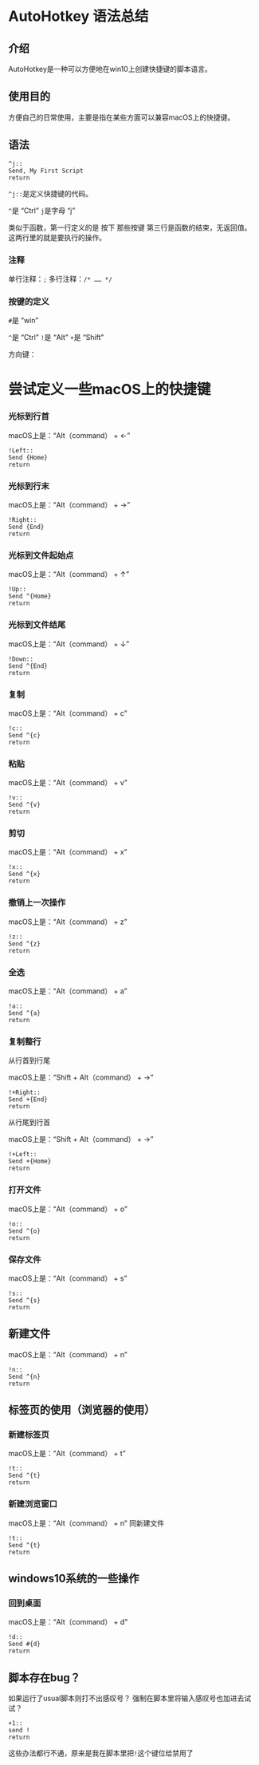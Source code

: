 # AutoHotkey 语法总结

## 介绍

AutoHotkey是一种可以方便地在win10上创建快捷键的脚本语言。

## 使用目的

方便自己的日常使用，主要是指在某些方面可以兼容macOS上的快捷键。

## 语法

```ahk
^j::
Send, My First Script
return
```

```^j::```是定义快捷键的代码。

```^```是 “Ctrl”
```j```是字母 “j”

类似于函数，第一行定义的是 按下 那些按键
第三行是函数的结束，无返回值。
这两行里的就是要执行的操作。

### 注释

单行注释：```;```
多行注释：```/* …… */```

### 按键的定义

```#```是 “win”

```^```是 “Ctrl”
```!```是 “Alt”
```+```是 “Shift”

方向键：


# 尝试定义一些macOS上的快捷键

### 光标到行首

macOS上是：“Alt（command） + $\leftarrow$”
 ```
!Left::
Send {Home}
return
```

### 光标到行末

macOS上是：“Alt（command） + $\rightarrow$”

```
!Right::
Send {End}
return
```

### 光标到文件起始点

macOS上是：“Alt（command） + $\uparrow$”

```
!Up::
Send ^{Home}
return
```

### 光标到文件结尾

macOS上是：“Alt（command） + $\downarrow$”

```
!Down::
Send ^{End}
return
```

### 复制

macOS上是：“Alt（command） + c”

```
!c::
Send ^{c}
return
```

### 粘贴

macOS上是：“Alt（command） + v”

```
!v::
Send ^{v}
return
```

### 剪切

macOS上是：“Alt（command） + x”

```
!x::
Send ^{x}
return
```

### 撤销上一次操作

macOS上是：“Alt（command） + z”

```
!z::
Send ^{z}
return
```

### 全选

macOS上是：“Alt（command） + a”

```
!a::
Send ^{a}
return
```

### 复制整行

从行首到行尾

macOS上是：“Shift + Alt（command） + $\rightarrow$”

```
!+Right::
Send +{End}
return
```

从行尾到行首

macOS上是：“Shift + Alt（command） + $\rightarrow$”

```
!+Left::
Send +{Home}
return
```


### 打开文件

macOS上是：“Alt（command） + o”

```
!o::
Send ^{o}
return
```

### 保存文件

macOS上是：“Alt（command） + s”

```
!s::
Send ^{s}
return
```

## 新建文件

macOS上是：“Alt（command） + n”

```
!n::
Send ^{n}
return
```

## 标签页的使用（浏览器的使用）

### 新建标签页

macOS上是：“Alt（command） + t”
```
!t::
Send ^{t}
return
```

### 新建浏览窗口

macOS上是：“Alt（command） + n”
同新建文件

```{.line-numbers}
!t::
Send ^{t}
return
```

## windows10系统的一些操作

### 回到桌面

macOS上是：“Alt（command） + d”

```
!d::
Send #{d}
return
```

## 脚本存在bug？

如果运行了usual脚本则打不出感叹号？
强制在脚本里将输入感叹号也加进去试试？

```
+1::
send !
return
```

这些办法都行不通，原来是我在脚本里把```!```这个键位给禁用了